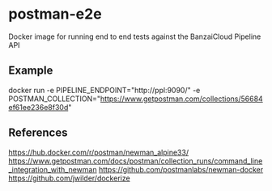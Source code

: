 # postman-e2e
Docker image for running end to end tests against the BanzaiCloud Pipeline API

## Example

docker run -e PIPELINE_ENDPOINT="http://ppl:9090/" -e POSTMAN_COLLECTION="https://www.getpostman.com/collections/56684ef61ee236e8f30d"

## References
https://hub.docker.com/r/postman/newman_alpine33/
https://www.getpostman.com/docs/postman/collection_runs/command_line_integration_with_newman
https://github.com/postmanlabs/newman-docker
https://github.com/jwilder/dockerize
